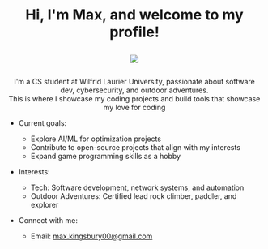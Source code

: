 <h1 align="center"> Hi, I'm Max, and welcome to my profile! 

![](https://komarev.com/ghpvc/?username=maxkingsbury&color=blueviolet&style=flat-square)

</h1>

<div align="center">
I'm a CS student at Wilfrid Laurier University, passionate about software dev, cybersecurity, and outdoor adventures. <br>
This is where I showcase my coding projects and build tools that showcase my love for coding
</div>




- Current goals:
    - Explore AI/ML for optimization projects
    - Contribute to open-source projects that align with my interests
    - Expand game programming skills as a hobby

- Interests:
    - Tech: Software development, network systems, and automation
    - Outdoor Adventures: Certified lead rock climber, paddler, and explorer

- Connect with me:
    - Email: max.kingsbury00@gmail.com

    


    
